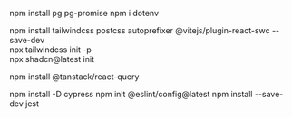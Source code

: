 npm install pg pg-promise
npm i dotenv

npm install tailwindcss postcss autoprefixer @vitejs/plugin-react-swc --save-dev  
npx tailwindcss init -p  
npx shadcn@latest init

npm install @tanstack/react-query

npm install -D cypress
npm init @eslint/config@latest
npm install --save-dev jest

